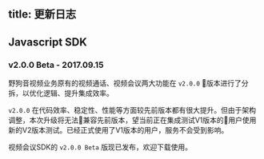 title: 更新日志
---

## Javascript SDK

### v2.0.0 Beta - 2017.09.15

野狗音视频业务原有的视频通话、视频会议两大功能在 `v2.0.0` 版本进行了分拆，以优化逻辑、提升集成效率。

`v2.0.0` 在代码效率、稳定性、性能等方面较先前版本都有很大提升。但由于架构调整，本次升级将无法兼容先前版本，望当前正在集成测试V1版本的用户使用新的V2版本测试。已经正式使用了V1版本的用户，服务不会受到影响。

视频会议SDK的 `v2.0.0 Beta` 版现已发布，欢迎下载使用。